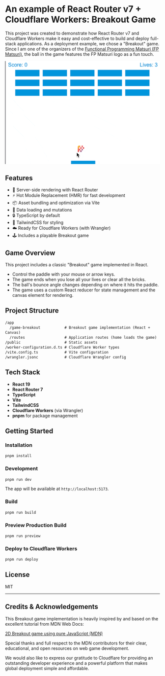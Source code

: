 # An example of React Router v7 + Cloudflare Workers: Breakout Game

This project was created to demonstrate how React Router v7 and Cloudflare Workers make it easy and cost-effective to build and deploy full-stack applications. As a deployment example, we chose a "Breakout" game. Since I am one of the organizers of the [Functional Programming Matsuri (FP Matsuri)](https://2025.fp-matsuri.org/), the ball in the game features the FP Matsuri logo as a fun touch.

![Demo](https://raw.githubusercontent.com/ignission/fp-matsuri-game-react-router-cloudflare-workers/refs/heads/main/docs/demo.gif)

## Features

- 🚀 Server-side rendering with React Router
- ⚡️ Hot Module Replacement (HMR) for fast development
- 📦 Asset bundling and optimization via Vite
- 🔄 Data loading and mutations
- 🔒 TypeScript by default
- 🎨 TailwindCSS for styling
- ☁️ Ready for Cloudflare Workers (with Wrangler)
- 🕹️ Includes a playable Breakout game

## Game Overview

This project includes a classic "Breakout" game implemented in React.
- Control the paddle with your mouse or arrow keys.
- The game ends when you lose all your lives or clear all the bricks.
- The ball's bounce angle changes depending on where it hits the paddle.
- The game uses a custom React reducer for state management and the canvas element for rendering.

## Project Structure

```
/app
  /game-breakout           # Breakout game implementation (React + Canvas)
  /routes                  # Application routes (home loads the game)
/public                    # Static assets
/worker-configuration.d.ts # Cloudflare Worker types
/vite.config.ts            # Vite configuration
/wrangler.jsonc            # Cloudflare Wrangler config
```

## Tech Stack

- **React 19**
- **React Router 7**
- **TypeScript**
- **Vite**
- **TailwindCSS**
- **Cloudflare Workers** (via Wrangler)
- **pnpm** for package management

## Getting Started

### Installation

```bash
pnpm install
```

### Development

```bash
pnpm run dev
```
The app will be available at `http://localhost:5173`.

### Build

```bash
pnpm run build
```

### Preview Production Build

```bash
pnpm run preview
```

### Deploy to Cloudflare Workers

```bash
pnpm run deploy
```

## License

MIT

---

## Credits & Acknowledgements

This Breakout game implementation is heavily inspired by and based on the excellent tutorial from MDN Web Docs:

[2D Breakout game using pure JavaScript (MDN)](https://developer.mozilla.org/ja/docs/Games/Tutorials/2D_Breakout_game_pure_JavaScript)

Special thanks and full respect to the MDN contributors for their clear, educational, and open resources on web game development.

We would also like to express our gratitude to Cloudflare for providing an outstanding developer experience and a powerful platform that makes global deployment simple and affordable.

